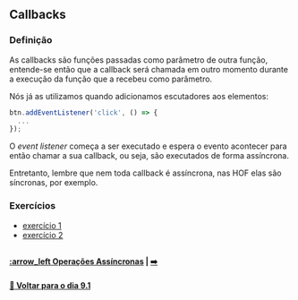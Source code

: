 ## Callbacks
### Definição
As callbacks são funções passadas como parâmetro de outra função, entende-se então que a callback será chamada em outro momento durante a execução da função que a recebeu como parâmetro.

Nós já as utilizamos quando adicionamos escutadores aos elementos:
~~~javascript
btn.addEventListener('click', () => {
  ...
});
~~~
O *event listener* começa a ser executado e espera o evento acontecer para então chamar a sua callback, ou seja, são executados de forma assíncrona.

Entretanto, lembre que nem toda callback é assíncrona, nas HOF elas são síncronas, por exemplo.

### Exercícios
- [exercício 1](https://github.com/nnnnadia/trybe-exercicios/pull/69/commits/5c60226b55fb821a6886225783577f36bad2816e?diff=split&w=0)
- [exercício 2](https://github.com/nnnnadia/trybe-exercicios/pull/69/commits/4da20b5a9ddb0a96e5dd20315d8bb78ae512236f?diff=split&w=0)

##

#### [:arrow_left Operações Assíncronas](./operacoes-assincronas.md#operações-assíncronas) | [ :arrow_right:](./)

#### [:date: Voltar para o dia 9.1](../README.md#91-javascript-assíncrono-e-callbacks)
